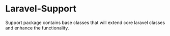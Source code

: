 # Laravel-Support
Support package contains base classes that will extend core laravel classes and enhance the functionality.
